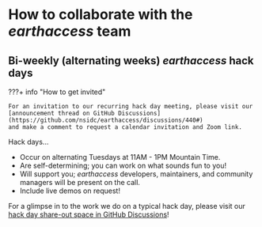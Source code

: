 # How to collaborate with the _earthaccess_ team

## Bi-weekly (alternating weeks) _earthaccess_ hack days

???+ info "How to get invited"

    For an invitation to our recurring hack day meeting, please visit our
    [announcement thread on GitHub Discussions](https://github.com/nsidc/earthaccess/discussions/440#)
    and make a comment to request a calendar invitation and Zoom link.


Hack days...

* Occur on alternating Tuesdays at 11AM - 1PM Mountain Time.
* Are self-determining; you can work on what sounds fun to you!
* Will support you; _earthaccess_ developers, maintainers, and community managers will
  be present on the call.
* Include live demos on request!

For a glimpse in to the work we do on a typical hack day, please visit our
[hack day share-out space in GitHub Discussions](https://github.com/nsidc/earthaccess/discussions/categories/hack-days)!
